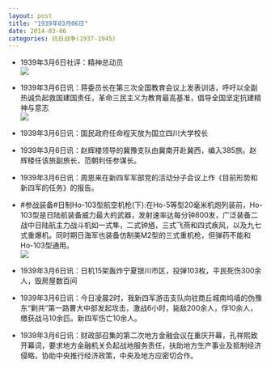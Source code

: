```yaml
---
layout: post
title: "1939年03月06日"
date: 2014-03-06
categories: 抗日战争(1937-1945)
---
```


<meta name="referrer" content="no-referrer" />

- 1939年3月6日社评：精神总动员 <br/><img src="https://ww1.sinaimg.cn/large/aca367d8jw1ee6byixnofj20n50xadx0.jpg" />

- 1939年3月6日讯：蒋委员长在第三次全国教育会议上发表训话，呼吁以全副热诚负起救国建国责任，革命三民主义为教育最高基准，倡导全国坚定抗建精神与意志 <br/><img src="https://ww4.sinaimg.cn/large/aca367d8jw1ee6a81xcejj20dv0qqdqj.jpg" />

- 1939年3月6日讯：国民政府任命程天放为国立四川大学校长 

- 1939年3月6日讯：赵辉楼领导的冀豫支队由冀南开赴冀西，编入385旅。赵辉楼任该旅副旅长，范朝利任参谋长。 

- 1939年3月6日讯：周恩来在新四军军部党的活动分子会议上作《目前形势和新四军的任务》的报告。 

- #参战装备#日制Ho-103型航空机枪(下):在Ho-5等型20毫米机炮列装前，Ho-103型是日陆航装备威力最大的武器，发射速率达每分钟800发，广泛装备二战中日陆航主力战斗机如一式隼，二式钟馗，三式飞燕和四式疾风，以及九七式重爆机。同时期日海军也装备仿制美M2型的三式重机枪，但弹药不能和Ho-103型通用。  <br/><img src="https://ww2.sinaimg.cn/large/aca367d8jw1ee5svi09yfj20ac0duac5.jpg" />

- 1939年3月6日讯：日机15架轰炸宁夏银川市区，投弹103枚，平民死伤300余人，毁房屋数百间 

- 1939年3月6日讯：今日凌晨2时，我新四军游击支队向驻商丘城南坞墙的伪豫东“剿共”第一路曹大中部发起攻击，激战6小时，毙敌200余人，俘10余人，缴获战马10余匹。新四军伤亡10余人。 

- 1939年3月6日讯：财政部召集的第二次地方金融会议在重庆开幕，孔祥熙致开幕词，要求地方金融机关负起战地服务责任，扶助地方生产事业及抵制经济侵略，协助中央推行经济政策，中央及地方应密切合作。 

